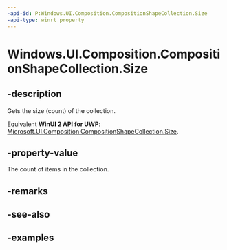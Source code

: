 ```yaml
---
-api-id: P:Windows.UI.Composition.CompositionShapeCollection.Size
-api-type: winrt property
---
```


<!-- Property syntax.
public uint Size { get; }
-->

# Windows.UI.Composition.CompositionShapeCollection.Size

## -description

Gets the size (count) of the collection.

Equivalent **WinUI 2 API for UWP**: [Microsoft.UI.Composition.CompositionShapeCollection.Size](/windows/winui/api/microsoft.ui.composition.compositionshapecollection.size).

## -property-value

The count of items in the collection.

## -remarks

## -see-also

## -examples

